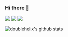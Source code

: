 ### Hi there 👋

<!-- [![](https://vistr.dev/badge?repo=doublehelix.doublehelix&corners=square)]() -->
<!-- [![](https://vistr.dev/patreon?campaign_id=5874364)](https://www.patreon.com/nickchapsas) -->
[![](https://img.shields.io/badge/-@doublehelix21-%231DA1F2?style=flat-square&logo=twitter&logoColor=ffffff)](https://twitter.com/doublehelix21)
[![](https://img.shields.io/badge/-@doublehelix-%23181717?style=flat-square&logo=github)](https://github.com/doublehelix)
[![](https://img.shields.io/badge/-James%20Price-blue?style=flat-square&logo=Linkedin&logoColor=white&link=https://www.linkedin.com/in/doublehelix/)](https://www.linkedin.com/in/doublehelix/)
<!--
**doublehelix/doublehelix** is a ✨ _special_ ✨ repository because its `README.md` (this file) appears on your GitHub profile.

Here are some ideas to get you started:

- 🔭 I’m currently working on ...
- 🌱 I’m currently learning ...
- 👯 I’m looking to collaborate on ...
- 🤔 I’m looking for help with ...
- 💬 Ask me about ...
- 📫 How to reach me: ...
- 😄 Pronouns: ...
- ⚡ Fun fact: ...
-->

<!-- ![](https://vistr.dev/badge?repo=doublehelix.doublehelix)  -->
![doublehelix's github stats](https://github-readme-stats.vercel.app/api?username=doublehelix&show_icons=true&theme=dracula)
